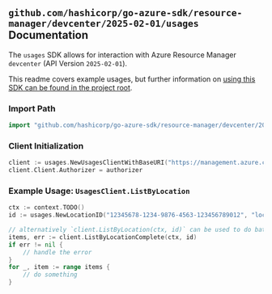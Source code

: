 
## `github.com/hashicorp/go-azure-sdk/resource-manager/devcenter/2025-02-01/usages` Documentation

The `usages` SDK allows for interaction with Azure Resource Manager `devcenter` (API Version `2025-02-01`).

This readme covers example usages, but further information on [using this SDK can be found in the project root](https://github.com/hashicorp/go-azure-sdk/tree/main/docs).

### Import Path

```go
import "github.com/hashicorp/go-azure-sdk/resource-manager/devcenter/2025-02-01/usages"
```


### Client Initialization

```go
client := usages.NewUsagesClientWithBaseURI("https://management.azure.com")
client.Client.Authorizer = authorizer
```


### Example Usage: `UsagesClient.ListByLocation`

```go
ctx := context.TODO()
id := usages.NewLocationID("12345678-1234-9876-4563-123456789012", "locationName")

// alternatively `client.ListByLocation(ctx, id)` can be used to do batched pagination
items, err := client.ListByLocationComplete(ctx, id)
if err != nil {
	// handle the error
}
for _, item := range items {
	// do something
}
```
